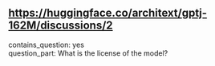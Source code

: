 ## https://huggingface.co/architext/gptj-162M/discussions/2

contains_question: yes  
question_part: What is the license of the model?